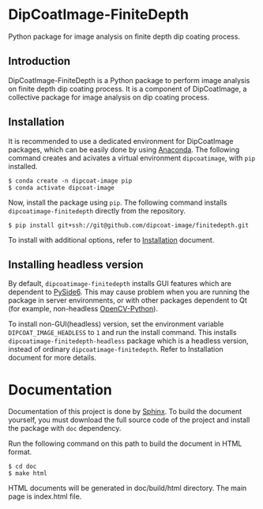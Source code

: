 # DipCoatImage-FiniteDepth

Python package for image analysis on finite depth dip coating process.

## Introduction

DipCoatImage-FiniteDepth is a Python package to perform image analysis on finite depth dip coating process.
It is a component of DipCoatImage, a collective package for image analysis on dip coating process.

## Installation

It is recommended to use a dedicated environment for DipCoatImage packages, which can be easily done by using [Anaconda](https://www.anaconda.com/).
The following command creates and acivates a virtual environment `dipcoatimage`, with `pip` installed.

```
$ conda create -n dipcoat-image pip
$ conda activate dipcoat-image
```

Now, install the package using `pip`.
The following command installs ``dipcoatimage-finitedepth`` directly from the repository.

```
$ pip install git+ssh://git@github.com/dipcoat-image/finitedepth.git
```

To install with additional options, refer to [Installation](https://github.com/dipcoat-image/finitedepth/blob/master/doc/source/user-guide/installation.rst) document.

## Installing headless version

By default, ``dipcoatimage-finitedepth`` installs GUI features which are dependent to [PySide6](https://pypi.org/project/PySide6/).
This may cause problem when you are running the package in server environments, or with other packages dependent to Qt (for example, non-headless [OpenCV-Python](https://pypi.org/project/opencv-python/)).  

To install non-GUI(headless) version, set the environment variable `DIPCOAT_IMAGE_HEADLESS` to `1` and run the install command.
This installs ``dipcoatimage-finitedepth-headless`` package which is a headless version, instead of ordinary ``dipcoatimage-finitedepth``.
Refer to Installation document for more details.

# Documentation

Documentation of this project is done by [Sphinx](https://www.sphinx-doc.org/en/master/).
To build the document yourself, you must download the full source code of the project and install the package with `doc` dependency.

Run the following command on this path to build the document in HTML format.

```
$ cd doc
$ make html
```

HTML documents will be generated in doc/build/html directory. The main page is index.html file.
